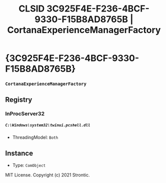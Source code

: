 ﻿---
title: "CLSID 3C925F4E-F236-4BCF-9330-F15B8AD8765B | CortanaExperienceManagerFactory"
excerpt: What is COM-Object CLSID 3C925F4E-F236-4BCF-9330-F15B8AD8765B?
---

# {3C925F4E-F236-4BCF-9330-F15B8AD8765B}

### `CortanaExperienceManagerFactory`

## Registry


### InProcServer32

##### `C:\Windows\system32\twinui.pcshell.dll`
* ThreadingModel: `Both`

## Instance

* Type: `ComObject`

MIT License. Copyright (c) 2021 Strontic.


